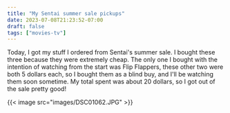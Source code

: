 ```yaml
---
title: "My Sentai summer sale pickups"
date: 2023-07-08T21:23:52-07:00
draft: false
tags: ["movies-tv"]
---
```


Today, I got my stuff I ordered from Sentai's summer sale. I bought these three because they were extremely cheap. The only one I bought with the intention of watching from the start was Flip Flappers, these other two were both 5 dollars each, so I bought them as a blind buy, and I'll be watching them soon sometime. My total spent was about 20 dollars, so I got out of the sale pretty good!

{{< image src="images/DSC01062.JPG" >}}
